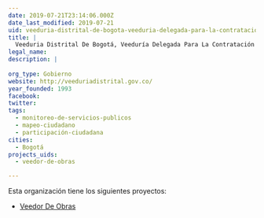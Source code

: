 ```yaml
---
date: 2019-07-21T23:14:06.000Z
date_last_modified: 2019-07-21
uid: veeduria-distrital-de-bogota-veeduria-delegada-para-la-contratacion
title: |
  Veeduria Distrital De Bogotá, Veeduría Delegada Para La Contratación
legal_name: 
description: |
  
org_type: Gobierno
website: http://veeduriadistrital.gov.co/
year_founded: 1993
facebook: 
twitter: 
tags:
  - monitoreo-de-servicios-publicos
  - mapeo-ciudadano
  - participación-ciudadana
cities: 
  - Bogotá
projects_uids:
  - veedor-de-obras

---
```


Esta organización tiene los siguientes proyectos:

- [Veedor De Obras](/proyectos/veedor-de-obras)
